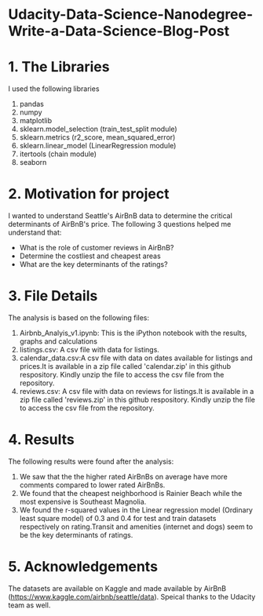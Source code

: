 # Udacity-Data-Science-Nanodegree-Write-a-Data-Science-Blog-Post

# 1. The Libraries
I used the following libraries
1. pandas
2. numpy
3. matplotlib
4. sklearn.model_selection (train_test_split module)
5. sklearn.metrics (r2_score, mean_squared_error)
6. sklearn.linear_model (LinearRegression module)
7. itertools (chain module)
8. seaborn

# 2. Motivation for project
I wanted to understand Seattle's AirBnB data to determine the critical determinants of AirBnB's price. The following 3 questions helped me understand that:

- What is the role of customer reviews in AirBnB? 
- Determine the costliest and cheapest areas
- What are the key determinants of the ratings?

# 3. File Details
The analysis is based on the following files:

1. Airbnb_Analyis_v1.ipynb: This is the iPython notebook with the results, graphs and calculations
2. listings.csv: A csv file with data for listings. 
3. calendar_data.csv:A csv file with data on dates available for listings and prices.It is available in a zip file called 'calendar.zip' in this github respository. Kindly unzip the file to access the csv file from the repository.
4. reviews.csv: A csv file with data on reviews for listings.It is available in a zip file called 'reviews.zip' in this github respository. Kindly unzip the file to access the csv file from the repository.


# 4. Results
The following results were found after the analysis:

1. We saw that the the higher rated AirBnBs on average have more comments compared to lower rated AirBnBs. 
2. We found that the cheapest neighborhood is Rainier Beach while the most expensive  is Southeast Magnolia.
4. We found the r-squared values in the Linear regression model (Ordinary least square model) of 0.3 and 0.4 for test and train datasets respectively on rating.Transit and amenities (internet and dogs) seem to be the key determinants of ratings.
 
# 5. Acknowledgements
The datasets are available on Kaggle and made available by AirBnB (https://www.kaggle.com/airbnb/seattle/data). Speical thanks to the Udacity team as well.
